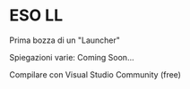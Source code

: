 # ESO LL
Prima bozza di un "Launcher"


Spiegazioni varie:
Coming Soon...



Compilare con Visual Studio Community (free)